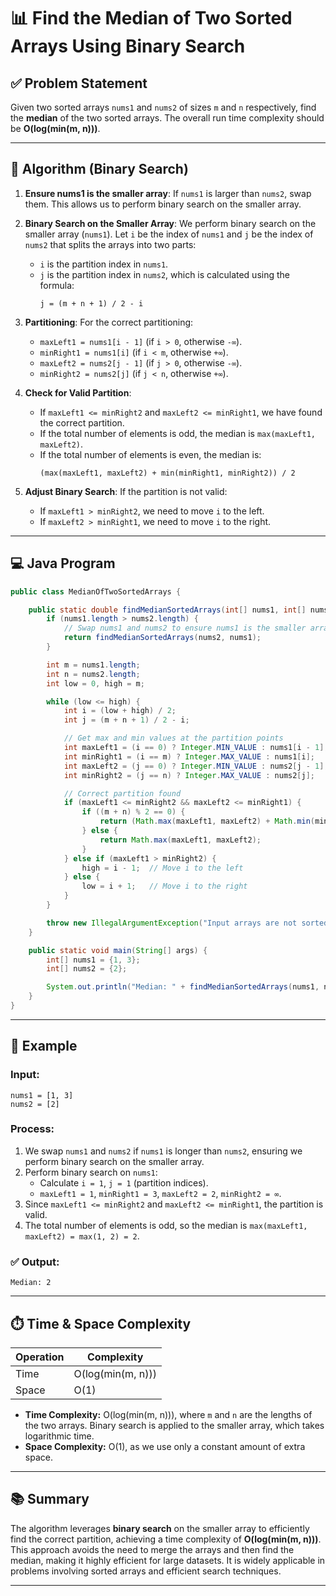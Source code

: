 
# 📊 Find the Median of Two Sorted Arrays Using Binary Search

## ✅ Problem Statement

Given two sorted arrays `nums1` and `nums2` of sizes `m` and `n` respectively, find the **median** of the two sorted arrays. The overall run time complexity should be **O(log(min(m, n)))**.

---

## 🧠 Algorithm (Binary Search)

1. **Ensure nums1 is the smaller array**: If `nums1` is larger than `nums2`, swap them. This allows us to perform binary search on the smaller array.
   
2. **Binary Search on the Smaller Array**: We perform binary search on the smaller array (`nums1`). Let `i` be the index of `nums1` and `j` be the index of `nums2` that splits the arrays into two parts:
   - `i` is the partition index in `nums1`.
   - `j` is the partition index in `nums2`, which is calculated using the formula:
     ``` 
     j = (m + n + 1) / 2 - i
     ```
   
3. **Partitioning**: For the correct partitioning:
   - `maxLeft1 = nums1[i - 1]` (if `i > 0`, otherwise `-∞`).
   - `minRight1 = nums1[i]` (if `i < m`, otherwise `+∞`).
   - `maxLeft2 = nums2[j - 1]` (if `j > 0`, otherwise `-∞`).
   - `minRight2 = nums2[j]` (if `j < n`, otherwise `+∞`).
   
4. **Check for Valid Partition**:
   - If `maxLeft1 <= minRight2` and `maxLeft2 <= minRight1`, we have found the correct partition.
   - If the total number of elements is odd, the median is `max(maxLeft1, maxLeft2)`.
   - If the total number of elements is even, the median is:
     ```
     (max(maxLeft1, maxLeft2) + min(minRight1, minRight2)) / 2
     ```
   
5. **Adjust Binary Search**: If the partition is not valid:
   - If `maxLeft1 > minRight2`, we need to move `i` to the left.
   - If `maxLeft2 > minRight1`, we need to move `i` to the right.

---

## 💻 Java Program

```java
public class MedianOfTwoSortedArrays {

    public static double findMedianSortedArrays(int[] nums1, int[] nums2) {
        if (nums1.length > nums2.length) {
            // Swap nums1 and nums2 to ensure nums1 is the smaller array
            return findMedianSortedArrays(nums2, nums1);
        }

        int m = nums1.length;
        int n = nums2.length;
        int low = 0, high = m;

        while (low <= high) {
            int i = (low + high) / 2;
            int j = (m + n + 1) / 2 - i;

            // Get max and min values at the partition points
            int maxLeft1 = (i == 0) ? Integer.MIN_VALUE : nums1[i - 1];
            int minRight1 = (i == m) ? Integer.MAX_VALUE : nums1[i];
            int maxLeft2 = (j == 0) ? Integer.MIN_VALUE : nums2[j - 1];
            int minRight2 = (j == n) ? Integer.MAX_VALUE : nums2[j];

            // Correct partition found
            if (maxLeft1 <= minRight2 && maxLeft2 <= minRight1) {
                if ((m + n) % 2 == 0) {
                    return (Math.max(maxLeft1, maxLeft2) + Math.min(minRight1, minRight2)) / 2.0;
                } else {
                    return Math.max(maxLeft1, maxLeft2);
                }
            } else if (maxLeft1 > minRight2) {
                high = i - 1;  // Move i to the left
            } else {
                low = i + 1;   // Move i to the right
            }
        }

        throw new IllegalArgumentException("Input arrays are not sorted.");
    }

    public static void main(String[] args) {
        int[] nums1 = {1, 3};
        int[] nums2 = {2};

        System.out.println("Median: " + findMedianSortedArrays(nums1, nums2));
    }
}
```

---

## 📌 Example

### Input:
```
nums1 = [1, 3]
nums2 = [2]
```

### Process:
1. We swap `nums1` and `nums2` if `nums1` is longer than `nums2`, ensuring we perform binary search on the smaller array. 
2. Perform binary search on `nums1`:
   - Calculate `i = 1`, `j = 1` (partition indices).
   - `maxLeft1 = 1`, `minRight1 = 3`, `maxLeft2 = 2`, `minRight2 = ∞`.
3. Since `maxLeft1 <= minRight2` and `maxLeft2 <= minRight1`, the partition is valid.
4. The total number of elements is odd, so the median is `max(maxLeft1, maxLeft2) = max(1, 2) = 2`.

### ✅ Output:
```
Median: 2
```

---

## ⏱️ Time & Space Complexity

| Operation           | Complexity     |
|---------------------|----------------|
| Time                | O(log(min(m, n)))|
| Space               | O(1)           |

- **Time Complexity:** O(log(min(m, n))), where `m` and `n` are the lengths of the two arrays. Binary search is applied to the smaller array, which takes logarithmic time.
- **Space Complexity:** O(1), as we use only a constant amount of extra space.

---

## 📚 Summary

The algorithm leverages **binary search** on the smaller array to efficiently find the correct partition, achieving a time complexity of **O(log(min(m, n)))**. This approach avoids the need to merge the arrays and then find the median, making it highly efficient for large datasets. It is widely applicable in problems involving sorted arrays and efficient search techniques.

---

